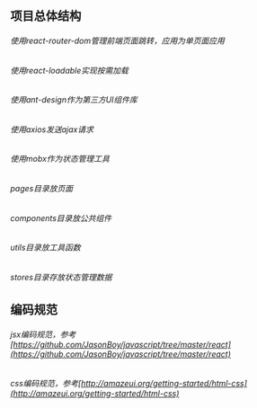 ## 项目总体结构
###### 使用react-router-dom管理前端页面跳转，应用为单页面应用
###### 使用react-loadable实现按需加载
###### 使用ant-design作为第三方UI组件库
###### 使用axios发送ajax请求
###### 使用mobx作为状态管理工具
###### pages目录放页面
###### components目录放公共组件
###### utils目录放工具函数
###### stores目录存放状态管理数据

## 编码规范

###### jsx编码规范，参考[https://github.com/JasonBoy/javascript/tree/master/react](https://github.com/JasonBoy/javascript/tree/master/react)

###### css编码规范，参考[http://amazeui.org/getting-started/html-css](http://amazeui.org/getting-started/html-css)